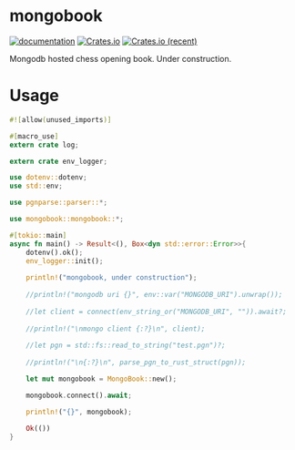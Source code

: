 # mongobook

[![documentation](https://docs.rs/mongobook/badge.svg)](https://docs.rs/mongobook) [![Crates.io](https://img.shields.io/crates/v/mongobook.svg)](https://crates.io/crates/mongobook) [![Crates.io (recent)](https://img.shields.io/crates/dr/mongobook)](https://crates.io/crates/mongobook)

Mongodb hosted chess opening book. Under construction.

# Usage

```rust
#![allow(unused_imports)]

#[macro_use]
extern crate log;

extern crate env_logger;

use dotenv::dotenv;
use std::env;

use pgnparse::parser::*;

use mongobook::mongobook::*;

#[tokio::main]
async fn main() -> Result<(), Box<dyn std::error::Error>>{
	dotenv().ok();
	env_logger::init();
	
	println!("mongobook, under construction");
	
	//println!("mongodb uri {}", env::var("MONGODB_URI").unwrap());
	
	//let client = connect(env_string_or("MONGODB_URI", "")).await?;
	
	//println!("\nmongo client {:?}\n", client);
	
	//let pgn = std::fs::read_to_string("test.pgn")?;
	
	//println!("\n{:?}\n", parse_pgn_to_rust_struct(pgn));

	let mut mongobook = MongoBook::new();

	mongobook.connect().await;

	println!("{}", mongobook);
	
	Ok(())
}

```

